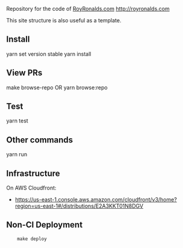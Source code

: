 Repository for the code of [RoyRonalds.com](http://royronalds.com) http://royronalds.com

This site structure is also useful as a template.

## Install

yarn set version stable
yarn install

## View PRs

make browse-repo
OR
yarn browse:repo

## Test

yarn test


## Other commands

yarn run

## Infrastructure

On AWS Cloudfront:

 - https://us-east-1.console.aws.amazon.com/cloudfront/v3/home?region=us-east-1#/distributions/E2A3KKT01N8DGV



## Non-CI Deployment

```
    make deploy
```
